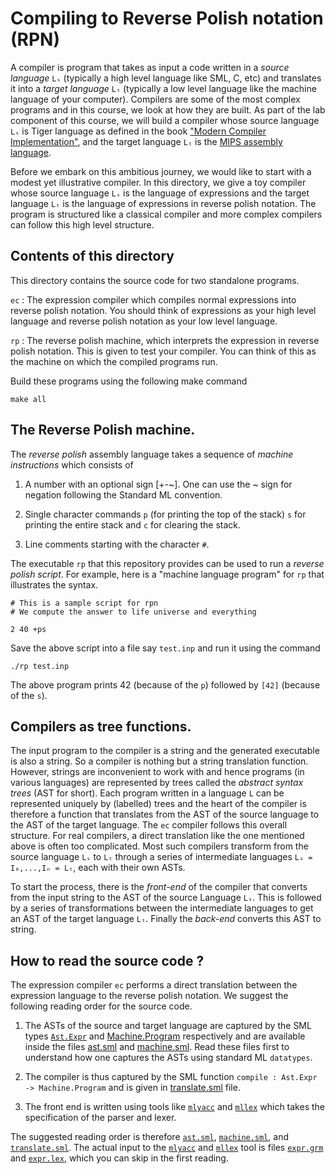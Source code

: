 # Compiling to Reverse Polish notation (RPN)

A compiler is program that takes as input a code written in a _source
language_ `Lₛ` (typically a high level language like SML, C, etc) and
translates it into a _target language_ `Lₜ` (typically a low level
language like the machine language of your computer). Compilers are
some of the most complex programs and in this course, we look at how
they are built. As part of the lab component of this course, we will
build a compiler whose source language `Lₛ` is Tiger language as
defined in the book ["Modern Compiler Implementation"][book], and the
target language `Lₜ` is the [MIPS assembly language][mips].

Before we embark on this ambitious journey, we would like to start
with a modest yet illustrative compiler.  In this directory, we give a
toy compiler whose source language `Lₛ` is the language of expressions
and the target language `Lₜ` is the language of expressions in reverse
polish notation. The program is structured like a classical compiler
and more complex compilers can follow this high level structure.

## Contents of this directory

This directory contains the source code for two standalone programs.

`ec`
:   The expression compiler which compiles normal expressions into
    reverse polish notation. You should think of expressions as your
    high level language and reverse polish notation as your low level
    language.

`rp`
:   The reverse polish machine, which interprets the expression in
    reverse polish notation. This is given to test your compiler. You
    can think of this as the machine on which the compiled programs
    run.

Build these programs using the following make command

```
make all
```

## The Reverse Polish machine.

The *reverse polish* assembly language takes a sequence of *machine
instructions* which consists of

1. A number with an optional sign [+-~]. One can use the ~ sign for
   negation following the Standard ML convention.

2. Single character commands `p` (for printing the top of the stack)
   `s` for printing the entire stack and `c` for clearing the stack.

3. Line comments starting with the character `#`.

The executable `rp` that this repository provides can be used to run a
_reverse polish script_. For example, here is a "machine language
program" for `rp` that illustrates the syntax.


```
# This is a sample script for rpn
# We compute the answer to life universe and everything

2 40 +ps

```

Save the above script into a file say `test.inp` and run it using the
command

```
./rp test.inp

```

The above program prints 42 (because of the `p`) followed by `[42]`
(because of the `s`).



## Compilers as tree functions.

The input program to the compiler is a string and the generated
executable is also a string. So a compiler is nothing but a string
translation function. However, strings are inconvenient to work with
and hence programs (in various languages) are represented by trees
called the _abstract syntax trees_ (AST for short). Each program
written in a language `L` can be represented uniquely by (labelled)
trees and the heart of the compiler is therefore a function that
translates from the AST of the source language to the AST of the
target language. The `ec` compiler follows this overall structure. For
real compilers, a direct translation like the one mentioned above is
often too complicated. Most such compilers transform from the source
language `Lₛ` to `Lₜ` through a series of intermediate languages `Lₛ =
I₀,...,Iₙ = Lₜ`, each with their own ASTs.

To start the process, there is the _front-end_ of the compiler that
converts from the input string to the AST of the source Language
`Lₛ`. This is followed by a series of transformations between the
intermediate languages to get an AST of the target language
`Lₜ`. Finally the _back-end_ converts this AST to string.

## How to read the source code ?

The expression compiler `ec` performs a direct translation between the
expression language to the reverse polish notation. We suggest the
following reading order for the source code.

1. The ASTs of the source and target language are captured by the SML
   types [`Ast.Expr`][ast] and [Machine.Program][machine] respectively
   and are available inside the files [ast.sml][ast] and
   [machine.sml][machine]. Read these files first to understand how
   one captures the ASTs using standard ML `datatypes`.

2. The compiler is thus captured by the SML function `compile :
   Ast.Expr -> Machine.Program` and is given in
   [translate.sml][translate] file.

3. The front end is written using tools like [`mlyacc`][mlyacc] and
   [`mllex`][mllex] which takes the specification of the parser and
   lexer.

The suggested reading order is therefore [`ast.sml`][ast],
[`machine.sml`][machine], and [`translate.sml`][translate]. The actual
input to the [`mlyacc`][mlyacc] and [`mllex`][mllex] tool is files
[`expr.grm`][expr.grm] and [`expr.lex`][expr.lex], which you can skip
in the first reading.

[ast]: <ast.sml>
[machine]: <machine.sml>
[translate]: <machine.sml>
[expr.grm]: <expr.grm>
[expr.lex]: <expr.lex>
[mlyacc]: <http://mlton.org/MLYacc>
[mllex]: <http://mlton.org/MLLex>
[book]: <https://www.cs.princeton.edu/~appel/modern/> "Modern Compiler Implementation"
[mips]: <https://en.wikipedia.org/wiki/MIPS_architecture>
